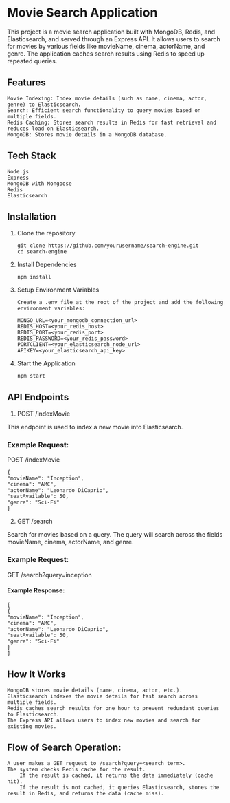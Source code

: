 # Movie Search Application

This project is a movie search application built with MongoDB, Redis, and Elasticsearch, and served through an Express API. It allows users to search for movies by various fields like movieName, cinema, actorName, and genre. The application caches search results using Redis to speed up repeated queries.

## Features

    Movie Indexing: Index movie details (such as name, cinema, actor, genre) to Elasticsearch.
    Search: Efficient search functionality to query movies based on multiple fields.
    Redis Caching: Stores search results in Redis for fast retrieval and reduces load on Elasticsearch.
    MongoDB: Stores movie details in a MongoDB database.

## Tech Stack

    Node.js
    Express
    MongoDB with Mongoose
    Redis
    Elasticsearch

## Installation

1.  Clone the repository

        git clone https://github.com/yourusername/search-engine.git
        cd search-engine

2.  Install Dependencies

        npm install

3.  Setup Environment Variables

        Create a .env file at the root of the project and add the following environment variables:

        MONGO_URL=<your_mongodb_connection_url>
        REDIS_HOST=<your_redis_host>
        REDIS_PORT=<your_redis_port>
        REDIS_PASSWORD=<your_redis_password>
        PORTCLIENT=<your_elasticsearch_node_url>
        APIKEY=<your_elasticsearch_api_key>

4.  Start the Application

        npm start

## API Endpoints

1. POST /indexMovie

This endpoint is used to index a new movie into Elasticsearch.

### Example Request:

POST /indexMovie

    {
    "movieName": "Inception",
    "cinema": "AMC",
    "actorName": "Leonardo DiCaprio",
    "seatAvailable": 50,
    "genre": "Sci-Fi"
    }

2. GET /search

Search for movies based on a query. The query will search across the fields movieName, cinema, actorName, and genre.

### Example Request:

GET /search?query=inception

#### Example Response:

    [
    {
    "movieName": "Inception",
    "cinema": "AMC",
    "actorName": "Leonardo DiCaprio",
    "seatAvailable": 50,
    "genre": "Sci-Fi"
    }
    ]

## How It Works

    MongoDB stores movie details (name, cinema, actor, etc.).
    Elasticsearch indexes the movie details for fast search across multiple fields.
    Redis caches search results for one hour to prevent redundant queries to Elasticsearch.
    The Express API allows users to index new movies and search for existing movies.

## Flow of Search Operation:

    A user makes a GET request to /search?query=<search term>.
    The system checks Redis cache for the result.
        If the result is cached, it returns the data immediately (cache hit).
        If the result is not cached, it queries Elasticsearch, stores the result in Redis, and returns the data (cache miss).
